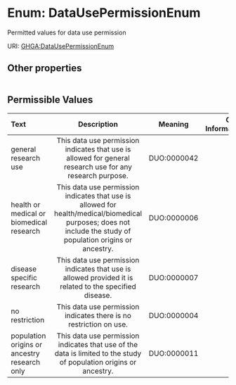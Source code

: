 
# Enum: DataUsePermissionEnum


Permitted values for data use permission

URI: [GHGA:DataUsePermissionEnum](https://w3id.org/GHGA/DataUsePermissionEnum)


## Other properties

|  |  |  |
| --- | --- | --- |

## Permissible Values

| Text | Description | Meaning | Other Information |
| :--- | :---: | :---: | ---: |
| general research use | This data use permission indicates that use is allowed for general research use for any research purpose. | DUO:0000042 |  |
| health or medical or biomedical research | This data use permission indicates that use is allowed for health/medical/biomedical purposes; does not include the study of population origins or ancestry. | DUO:0000006 |  |
| disease specific research | This data use permission indicates that use is allowed provided it is related to the specified disease. | DUO:0000007 |  |
| no restriction | This data use permission indicates there is no restriction on use. | DUO:0000004 |  |
| population origins or ancestry research only | This data use permission indicates that use of the data is limited to the study of population origins or ancestry. | DUO:0000011 |  |

